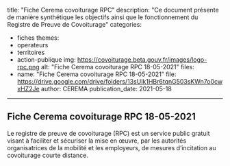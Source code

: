 title: "Fiche Cerema covoiturage RPC"
description: "Ce document présente de manière synthétique les objectifs ainsi que le fonctionnement du Registre de Preuve de Covoiturage"
categories:
  - fiches
themes:
  - operateurs
  - territoires
  - action-publique
img: https://covoiturage.beta.gouv.fr/images/logo-rpc.png
alt: "Fiche Cerema covoiturage RPC 18-05-2021"
files:
  - name: "Fiche Cerema covoiturage RPC 18-05-2021"
    file: https://drive.google.com/drive/folders/13sUIk1HBr6tqnG503sKWn7o0cwxHZ2Je
    author: CEREMA
    publication_date: 2021-05-18
---


## Fiche Cerema covoiturage RPC 18-05-2021

Le registre de preuve de covoiturage (RPC) est un service public gratuit visant à faciliter et
sécuriser la mise en œuvre, par les autorités organisatrices de la mobilité et les employeurs, de
mesures d’incitation au covoiturage courte distance.
